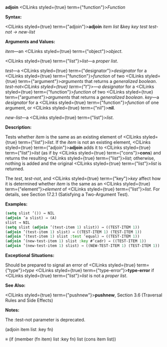**adjoin** <ClLinks styled={true} term={"function"}><i>Function</i></ClLinks> 



**Syntax:** 



<ClLinks styled={true} term={"adjoin"}><b>adjoin</b></ClLinks> *item list* &amp;key *key test test-not → new-list* 



**Arguments and Values:** 



*item*—an <ClLinks styled={true} term={"object"}><i>object</i></ClLinks>. 



<ClLinks styled={true} term={"list"}><i>list</i></ClLinks>—a *proper list*. 



*test*—a <ClLinks styled={true} term={"designator"}><i>designator</i></ClLinks> for a <ClLinks styled={true} term={"function"}><i>function</i></ClLinks> of two <ClLinks styled={true} term={"argument"}><i>arguments</i></ClLinks> that returns a *generalized boolean*. *test-not<ClLinks styled={true} term={"t"}><i>—a </i></ClLinks>designator* for a <ClLinks styled={true} term={"function"}><i>function</i></ClLinks> of two <ClLinks styled={true} term={"argument"}><i>arguments</i></ClLinks> that returns a *generalized boolean*. *key*—a *designator* for a <ClLinks styled={true} term={"function"}><i>function</i></ClLinks> of one argument, or <ClLinks styled={true} term={"nil"}><b>nil</b></ClLinks>. 



*new-list*—a <ClLinks styled={true} term={"list"}><i>list</i></ClLinks>. 



**Description:** 



Tests whether *item* is the same as an existing element of <ClLinks styled={true} term={"list"}><i>list</i></ClLinks>. If the *item* is not an existing element, <ClLinks styled={true} term={"adjoin"}><b>adjoin</b></ClLinks> adds it to <ClLinks styled={true} term={"list"}><i>list</i></ClLinks> (as if by <ClLinks styled={true} term={"cons"}><b>cons</b></ClLinks>) and returns the resulting <ClLinks styled={true} term={"list"}><i>list</i></ClLinks>; otherwise, nothing is added and the original <ClLinks styled={true} term={"list"}><i>list</i></ClLinks> is returned. 



The *test*, *test-not*, and <ClLinks styled={true} term={"key"}><i>key</i></ClLinks> affect how it is determined whether *item* is the same as an <ClLinks styled={true} term={"element"}><i>element</i></ClLinks> of <ClLinks styled={true} term={"list"}><i>list</i></ClLinks>. For details, see Section 17.2.1 (Satisfying a Two-Argument Test). 



**Examples:**
```lisp
(setq slist ’()) → NIL 
(adjoin ’a slist) → (A) 
slist → NIL 
(setq slist (adjoin ’(test-item 1) slist)) → ((TEST-ITEM 1)) 
(adjoin ’(test-item 1) slist) → ((TEST-ITEM 1) (TEST-ITEM 1)) 
(adjoin ’(test-item 1) slist :test ’equal) → ((TEST-ITEM 1)) 
(adjoin ’(new-test-item 1) slist :key #’cadr) → ((TEST-ITEM 1)) 
(adjoin ’(new-test-item 1) slist) → ((NEW-TEST-ITEM 1) (TEST-ITEM 1)) 
```
**Exceptional Situations:** 



Should be prepared to signal an error of <ClLinks styled={true} term={"type"}><i>type</i></ClLinks> <ClLinks styled={true} term={"type-error"}><b>type-error</b></ClLinks> if <ClLinks styled={true} term={"list"}><i>list</i></ClLinks> is not a *proper list*. 



**See Also:** 



<ClLinks styled={true} term={"pushnew"}><b>pushnew</b></ClLinks>, Section 3.6 (Traversal Rules and Side Effects) 







 



 



**Notes:** 



The :test-not parameter is deprecated. 



(adjoin item list :key fn) 



*≡* (if (member (fn item) list :key fn) list (cons item list)) 



